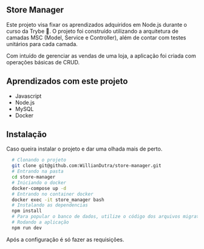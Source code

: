 
## Store Manager

Este projeto visa fixar os aprendizados adquiridos em Node.js durante o curso da Trybe :rocket:. O projeto foi construído utilizando a arquitetura de camadas MSC (Model, Service e Controller), além de contar com testes unitários para cada camada.

Com intuído de gerenciar as vendas de uma loja, a aplicação foi criada com operações básicas de CRUD.
## Aprendizados com este projeto

- Javascript
- Node.js
- MySQL
- Docker


## Instalação

Caso queira instalar o projeto e dar uma olhada mais de perto.


```bash
  # Clonando o projeto
  git clone git@github.com:WillianDutra/store-manager.git
  # Entrando na pasta
  cd store-manager
  # Iniciando o docker
  docker-compose up -d
  # Entrando no container docker
  docker exec -it store_manager bash
  # Instalando as dependencias
  npm install
  # Para popular o banco de dados, utilize o código dos arquivos migrate e seed.
  # Rodando a aplicação
  npm run dev
```

Após a configuração é só fazer as requisições.
